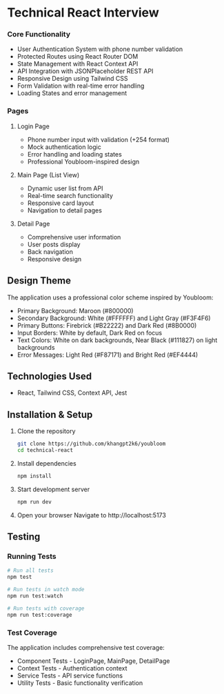 # Technical React Interview


### Core Functionality
- User Authentication System with phone number validation
- Protected Routes using React Router DOM
- State Management with React Context API
- API Integration with JSONPlaceholder REST API
- Responsive Design using Tailwind CSS
- Form Validation with real-time error handling
- Loading States and error management

### Pages
1. Login Page
   - Phone number input with validation (+254 format)
   - Mock authentication logic
   - Error handling and loading states
   - Professional Youbloom-inspired design

2. Main Page (List View)
   - Dynamic user list from API
   - Real-time search functionality
   - Responsive card layout
   - Navigation to detail pages

3. Detail Page
   - Comprehensive user information
   - User posts display
   - Back navigation
   - Responsive design

## Design Theme

The application uses a professional color scheme inspired by Youbloom:
- Primary Background: Maroon (#800000)
- Secondary Background: White (#FFFFFF) and Light Gray (#F3F4F6)
- Primary Buttons: Firebrick (#B22222) and Dark Red (#8B0000)
- Input Borders: White by default, Dark Red on focus
- Text Colors: White on dark backgrounds, Near Black (#111827) on light backgrounds
- Error Messages: Light Red (#F87171) and Bright Red (#EF4444)

## Technologies Used

- React, Tailwind CSS, Context API, Jest

## Installation & Setup

1. Clone the repository
   ```bash
   git clone https://github.com/khangpt2k6/youbloom
   cd technical-react
   ```

2. Install dependencies
   ```bash
   npm install
   ```

3. Start development server
   ```bash
   npm run dev
   ```

4. Open your browser
   Navigate to http://localhost:5173

## Testing

### Running Tests
```bash
# Run all tests
npm test

# Run tests in watch mode
npm run test:watch

# Run tests with coverage
npm run test:coverage
```

### Test Coverage
The application includes comprehensive test coverage:
- Component Tests - LoginPage, MainPage, DetailPage
- Context Tests - Authentication context
- Service Tests - API service functions
- Utility Tests - Basic functionality verification

